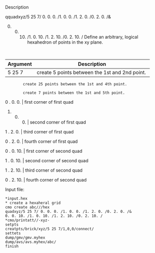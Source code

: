 Description

qquadxyz/5 25 7/ 0. 0. 0. /1. 0. 0. /1. 2. 0. /0. 2. 0. /&

0. 0. 10. /1. 0. 10. /1. 2. 10. /0. 2. 10. /
Define an arbitrary, logical hexahedron of points in the xy plane.

 

Argument | Description
------------| --------------------------------------------------
5 25 7 |     create 5 points between the 1st and 2nd point. 

            create 25 points between the 1st and 4th point.

            create 7 points between the 1st and 5th point.

0
. 0. 0. |  first corner of first quad

1. 0. 0. |  second corner of first quad

1
. 2. 0. |  third corner of first quad

0
. 2. 0. |  fourth corner of first quad

0
. 0. 10. | first corner of second quad

1
. 0. 10. | second corner of second quad

1
. 2. 10. | third corner of second quad

0
. 2. 10. | fourth corner of second quad

Input file:

    *input.hex
    * create a hexaheral grid
    cmo create abc///hex
    quadxyz/5 25 7/ 0. 0. 0. /1. 0. 0. /1. 2. 0. /0. 2. 0. /&
    0. 0. 10. /1. 0. 10. /1. 2. 10. /0. 2. 10. /
    *cmo/printatt//-xyz-
    setpts
    creatpts/brick/xyz/5 25 7/1,0,0/connect/
    settets
    dump/gmv/gmv.myhex
    dump/avs/avs.myhex/abc/
    finish
